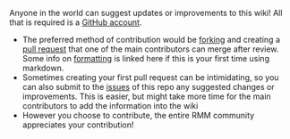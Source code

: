 Anyone in the world can suggest updates or improvements to this wiki! All that is required is a [GitHub account](https://docs.github.com/en/get-started/onboarding/getting-started-with-your-github-account).

*   The preferred method of contribution would be [forking](https://docs.github.com/en/get-started/quickstart/fork-a-repo) and creating a [pull request](https://docs.github.com/en/pull-requests/collaborating-with-pull-requests/proposing-changes-to-your-work-with-pull-requests/creating-a-pull-request) that one of the main contributors can merge after review. Some info on [formatting](https://docs.github.com/en/get-started/writing-on-github/getting-started-with-writing-and-formatting-on-github/basic-writing-and-formatting-syntax) is linked here if this is your first time using markdown.
*   Sometimes creating your first pull request can be intimidating, so you can also submit to the [issues](https://github.com/redmountainmakers/wiki/issues) of this repo any suggested changes or improvements. This is easier, but might take more time for the main contributors to add the information into the wiki
* However you choose to contribute, the entire RMM community appreciates your contribution!